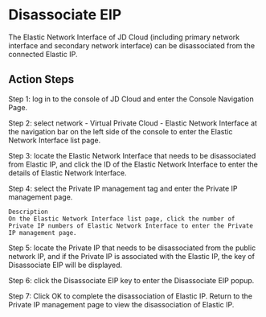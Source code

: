 # Disassociate EIP

The Elastic Network Interface of JD Cloud (including primary network interface and secondary network interface) can be disassociated from the connected Elastic IP.

## Action Steps
Step 1: log in to the console of JD Cloud and enter the Console Navigation Page.

Step 2: select network - Virtual Private Cloud - Elastic Network Interface at the navigation bar on the left side of the console to enter the Elastic Network Interface list page.

Step 3: locate the Elastic Network Interface that needs to be disassociated from Elastic IP, and click the ID of the Elastic Network Interface to enter the details of Elastic Network Interface.

Step 4: select the Private IP management tag and enter the Private IP management page.

	Description
	On the Elastic Network Interface list page, click the number of Private IP numbers of Elastic Network Interface to enter the Private IP management page.

Step 5: locate the Private IP that needs to be disassociated from the public network IP, and if the Private IP is associated with the Elastic IP, the key of Disassociate EIP will be displayed.

Step 6: click the Disassociate EIP key to enter the Disassociate EIP popup.

Step 7: Click OK to complete the disassociation of Elastic IP. Return to the Private IP management page to view the disassociation of Elastic IP.
